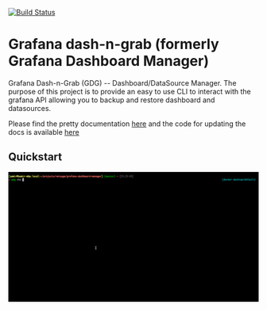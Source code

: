 [![Build Status](https://cloud.drone.io/api/badges/netsage-project/grafana-dashboard-manager/status.svg)](https://cloud.drone.io/netsage-project/grafana-dashboard-manager)

# Grafana dash-n-grab (formerly Grafana Dashboard Manager)

Grafana Dash-n-Grab (GDG) -- Dashboard/DataSource Manager.  The purpose of this project is to provide an easy to use CLI to interact with the grafana API allowing you to backup and restore dashboard and datasources.

Please find the pretty documentation [here](https://netsage-project.github.io/grafana-dashboard-manager/docs/usage_guide/) and the code for updating the docs is available [here](https://github.com/netsage-project/grafana-dashboard-manager/blob/master/documentation/content/docs/usage_guide.md)


## Quickstart 

![Quickstart screen](assets/quickstart.gif)


